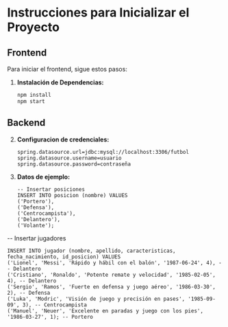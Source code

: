 # Instrucciones para Inicializar el Proyecto

## Frontend

Para iniciar el frontend, sigue estos pasos:

1. **Instalación de Dependencias:**
   ```bash
   npm install
   npm start

## Backend

2. **Configuracion de credenciales:**
   ```
   spring.datasource.url=jdbc:mysql://localhost:3306/futbol
   spring.datasource.username=usuario
   spring.datasource.password=contraseña

1. **Datos de ejemplo:**
   ```
   -- Insertar posiciones
   INSERT INTO posicion (nombre) VALUES
   ('Portero'),
   ('Defensa'),
   ('Centrocampista'),
   ('Delantero'),
   ('Volante');

-- Insertar jugadores
   ```
   INSERT INTO jugador (nombre, apellido, caracteristicas, fecha_nacimiento, id_posicion) VALUES
   ('Lionel', 'Messi', 'Rápido y hábil con el balón', '1987-06-24', 4), -- Delantero
   ('Cristiano', 'Ronaldo', 'Potente remate y velocidad', '1985-02-05', 4), -- Delantero
   ('Sergio', 'Ramos', 'Fuerte en defensa y juego aéreo', '1986-03-30', 2), -- Defensa
   ('Luka', 'Modric', 'Visión de juego y precisión en pases', '1985-09-09', 3), -- Centrocampista
   ('Manuel', 'Neuer', 'Excelente en paradas y juego con los pies', '1986-03-27', 1); -- Portero
